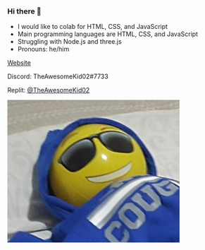 ### Hi there 👋

- I would like to colab for HTML, CSS, and JavaScript
- Main programming languages are HTML, CSS, and JavaScript
- Struggling with Node.js and three.js
- Pronouns: he/him

[Website](https://theawesomekid02.repl.co)

Discord: TheAwesomeKid02#7733

Replit: [@TheAwesomeKid02](https://replit.com/@TheAwesomeKid02)

<img src="person-imitation-small.jpg" />
